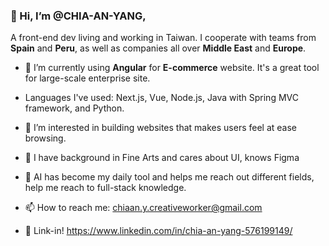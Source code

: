 
### 👋 Hi, I’m @CHIA-AN-YANG,
  A front-end dev living and working in Taiwan.
  I cooperate with teams from **Spain** and **Peru**, as well as companies all over **Middle East** and **Europe**.
  
- 🌱 I’m currently using **Angular** for **E-commerce** website. It's a great tool for large-scale enterprise site.
- Languages I've used: Next.js, Vue, Node.js, Java with Spring MVC framework, and Python.
- 👀 I’m interested in building websites that makes users feel at ease browsing.
- 🎨 I have background in Fine Arts and cares about UI, knows Figma
- 🤖 AI has become my daily tool and helps me reach out different fields, help me reach to full-stack knowledge.


- 📫 How to reach me: chiaan.y.creativeworker@gmail.com
- 🔗 Link-in! https://www.linkedin.com/in/chia-an-yang-576199149/

